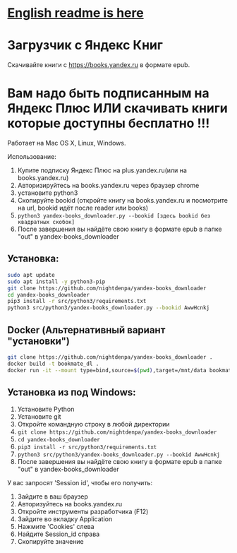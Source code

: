 # [English readme is here](README.md)

# Загрузчик с Яндекс Книг
Скачивайте книги с https://books.yandex.ru в формате epub.

# Вам надо быть подписанным на Яндекс Плюс ИЛИ скачивать книги которые доступны бесплатно !!!
Работает на Mac OS X, Linux, Windows.

Использование:
1. Купите подписку Яндекс Плюс на plus.yandex.ru(или на books.yandex.ru)
2. Авторизируйтесь на books.yandex.ru через браузер chrome
3. установите python3
4. Скопируйте bookid (откройте книгу на books.yandex.ru и посмотрите на url, bookid идёт после reader или books)
5. `python3 yandex-books_downloader.py --bookid [здесь bookid без квадратных скобок]`
6. После завершения вы найдёте свою книгу в формате epub в папке "out" в yandex-books_downloader

## Установка:
```bash
sudo apt update
sudo apt install -y python3-pip
git clone https://github.com/nightdenpa/yandex-books_downloader
cd yandex-books_downloader
pip3 install -r src/python3/requirements.txt
python3 src/python3/yandex-books_downloader.py --bookid AwwHcnkj
```
## Docker (Альтернативный вариант "установки")
```bash
git clone https://github.com/nightdenpa/yandex-books_downloader .
docker build -t bookmate_dl .
docker run -it --mount type=bind,source=$(pwd),target=/mnt/data bookmate_dl --bookid AwwHcnkj --log DEBUG --outdir /mnt/data
```

## Установка из под Windows:
1. Установите Python
2. Установите git
3. Откройте командную строку в любой директории
4. ```git clone https://github.com/nightdenpa/yandex-books_downloader```
5. ```cd yandex-books_downloader```
6. ```pip3 install -r src/python3/requirements.txt```
7. ```python3 src/python3/yandex-books_downloader.py --bookid AwwHcnkj```
8. После завершения вы найдёте свою книгу в формате epub в папке "out" в yandex-books_downloader


У вас запросят 'Session id', чтобы его получить:
1. Зайдите в ваш браузер
2. Авторизуйтесь на books.yandex.ru
3. Откройте инструменты разработчика (F12)
4. Зайдите во вкладку Application
5. Нажмите 'Cookies' слева
6. Найдите Session_id справа
7. Скопируйте значение
